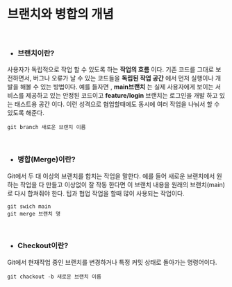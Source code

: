 # 브랜치와 병합의 개념
<br>

 * ### **브랜치이란?** <br>
사용자가 독립적으로 작업 할 수 있도록 하는 **작업의 흐름** 이다. 기존 코드를 그대로 보전하면서,  버그나 오류가 날 수 있는 코드들을 **독립된 작업 공간** 에서 먼저 실행이나 개발을 해볼 수 있는 방법이다.
예를 들자면 , **main브랜치** 는 실제 사용자에게 보이는 서비스를 제공하고 있는 안정된 코드이고 **feature/login** 브랜치는 로그인을 개발 하고 있는 태스트용 공간 이다. 이런 성격으로 협업할때에도 동시에 여러 작업을 나눠서 할 수 있도록 해준다.

```
git branch 새로운 브랜치 이름
```

<br>

* ### **병합(Merge)이란?**<br>
Git에서 두 대 이상의 브랜치를 합치는 작업을 말한다. 예를 들어 새로운 브랜치에서 원하는 작업을 다 만들고 이상없이 잘 작동 한다면 이 브랜치 내용을  원래의 브랜치(main)로 다시 합쳐줘야 한다. 팁과 협업 작업을 할때 많이 사용되는 작업이다.

```
git swich main
git merge 브랜치 명
```

<br>

* ### **Checkout이란?**<br>
Git에서 현재작업 중인 브랜치를 변경하거나 특정 커밋 상태로 돌아가는 명령어이다.

```
git chackout -b 새로운 브랜치 이름
```